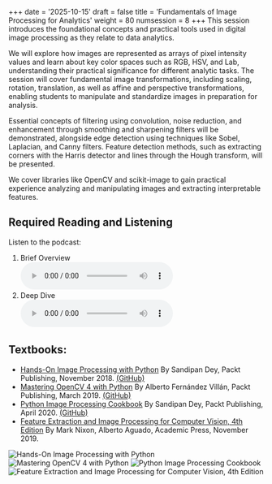 +++
date = '2025-10-15'
draft = false
title = 'Fundamentals of Image Processing for Analytics'
weight = 80
numsession = 8
+++
This session introduces the foundational concepts and practical tools used in digital image processing as they relate to data analytics. 
<!-- more -->
We will explore how images are represented as arrays of pixel intensity values and learn about key color spaces such as RGB, HSV, and Lab, understanding their practical significance for different analytic tasks. The session will cover fundamental image transformations, including scaling, rotation, translation, as well as affine and perspective transformations, enabling students to manipulate and standardize images in preparation for analysis. 

Essential concepts of filtering using convolution, noise reduction, and enhancement through smoothing and sharpening filters will be demonstrated, alongside edge detection using techniques like Sobel, Laplacian, and Canny filters. Feature detection methods, such as extracting corners with the Harris detector and lines through the Hough transform, will be presented.

We cover libraries like OpenCV and scikit-image to gain practical experience analyzing and manipulating images and extracting interpretable features.


## Required Reading and Listening

Listen to the podcast:
<ol>
<li> Brief Overview<br />
<audio controls>
    <source src="https://insight-gsu-edu-msa8700-public-files-us-east-1.s3.us-east-1.amazonaws.com/podcast/Pixels_to_Power__Mastering_the_Core_Tools_of_Digital_Image_Proc.m4a" type="audio/m4a">
    Your browser does not support the audio element.
</audio>
</li>
<li> Deep Dive<br />
<audio controls>
    <source src="https://insight-gsu-edu-msa8700-public-files-us-east-1.s3.us-east-1.amazonaws.com/podcast/From_Pixels_to_Features__The_Deep_Dive_into_Machine_Vision%2C_Col.m4a" type="audio/m4a">
    Your browser does not support the audio element.
</audio>
</li>
</ol>

## Textbooks: 
 - [Hands-On Image Processing with Python](https://go.oreilly.com/georgia-state-university/library/view/hands-on-image-processing/9781789343731/)
By Sandipan Dey, Packt Publishing, November 2018. [(GitHub)](https://github.com/PacktPublishing/Hands-On-Image-Processing-with-Python)
- [Mastering OpenCV 4 with Python](https://go.oreilly.com/georgia-state-university/library/view/mastering-opencv-4/9781789344912/)
By Alberto Fernández Villán, Packt Publishing, March 2019. [(GitHub)](https://github.com/PacktPublishing/Mastering-OpenCV-4-with-Python)
- [Python Image Processing Cookbook](https://go.oreilly.com/georgia-state-university/library/view/python-image-processing/9781789537147/)
By Sandipan Dey, Packt Publishing, April 2020. [(GitHub)](https://github.com/PacktPublishing/Python-Image-Processing-Cookbook)
- [Feature Extraction and Image Processing for Computer Vision, 4th Edition](https://go.oreilly.com/georgia-state-university/library/view/feature-extraction-and/9780128149775/)
By Mark Nixon, Alberto Aguado, Academic Press, November 2019.

![Hands-On Image Processing with Python](/images/Bookcover_Hands-On_Image_Processing_with_Python.jpeg)
![Mastering OpenCV 4 with Python](/images/Bookcover_Mastering_OpenCV_4_with_Python.jpeg)
![Python Image Processing Cookbook](/images/Bookcover_Python_Image_Processing_Cookbook.jpeg)
![Feature Extraction and Image Processing for Computer Vision, 4th Edition](/images/Bookcover_Feature_Extraction_and_Image_Processing_for_Computer_Vision.jpeg)




